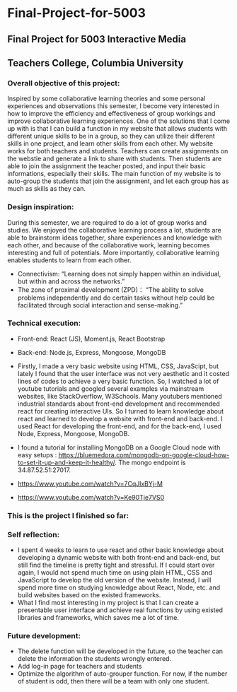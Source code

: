 # Final-Project-for-5003
## Final Project for 5003 Interactive Media 
## Teachers College, Columbia University

### Overall objective of this project:
Inspired by some collaborative learning theories and some personal experiences and observations this semester, I become very interested in how to improve the efficiency and effectiveness of group workings and improve collaborative learning experiences. One of the solutions that I come up with is that I can build a function in my website that allows students with different unique skills to be in a group, so they can utilize their different skills in one project, and learn other skills from each other. My website works for both teachers and students. Teachers can create assignments on the webstie and generate a link to share with students. Then students are able to join the assignment the teacher posted, and input their basic informations, especially their skills. The main function of my website is to auto-group the students that join the assignment, and let each group has as much as skills as they can.

### Design inspiration:
During this semester, we are required to do a lot of group works and studies. We enjoyed the collaborative learning process a lot, students are able to brainstorm ideas together, share experiences and knowledge with each other, and because of the collaborative work, learning becomes interesting and full of potentials. More importantly, collaborative learning enables students to learn from each other.
- Connectivism: “Learning does not simply happen within an individual, but within and across the networks.”
- The zone of proximal development (ZPD)： “The ability to solve problems independently and do certain tasks without help could be facilitated through social interaction and sense-making.”
### Technical execution:
- Front-end: React (JS), Moment.js, React Bootstrap 
- Back-end: Node.js, Express, Mongoose, MongoDB
- Firstly, I made a very basic website using HTML, CSS, JavaScipt, but lately I found that the user interface was not very aesthetic and it costed lines of codes to achieve a very basic function. So, I watched a lot of youtube tutorials and googled several examples via mainstream websites, like StackOverflow,  W3Schools. Many youtubers mentioned industrial standards about front-end development and recommended react for creating interactive UIs. So I turned to learn knowledge about react and learned to develop a website with front-end and back-end. I used React for developing the front-end, and for the back-end, I used Node, Express, Mongoose, MongoDB.  

- I found a tutorial for installing MongoDB on a Google Cloud node with easy setups : https://bluemedora.com/mongodb-on-google-cloud-how-to-set-it-up-and-keep-it-healthy/. The mongo endpoint is 34.87.52.51:27017. 

- https://www.youtube.com/watch?v=7CqJlxBYj-M
- https://www.youtube.com/watch?v=Ke90Tje7VS0

### This is the project I finished so far:


### Self reflection:
- I spent 4 weeks to learn to use react and other basic knowledge about developing a dynamic website with both front-end and back-end, but still find the timeline is pretty tight and stressful. If I could start over again, I would not spend much time on using plain HTML, CSS and JavaScript to develop the old version of the website. Instead, I will spend more time on studying knowledge about React, Node, etc. and build websites based on the existed frameworks.
- What I find most interesting in my project is that I can create a presentable user interface and achieve real functions by using existed libraries and frameworks, which saves me a lot of time.   

### Future development:
- The delete function will be developed in the future, so the teacher can delete the information the students wrongly entered.
- Add log-in page for teachers and students
- Optimize the algorithm of auto-grouper function. For now, if the number of student is odd, then there will be a team with only one student. 


 




